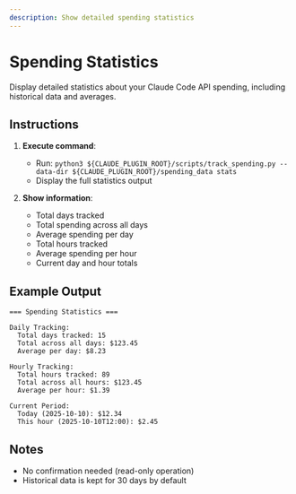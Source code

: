 ```yaml
---
description: Show detailed spending statistics
---
```


# Spending Statistics

Display detailed statistics about your Claude Code API spending, including historical data and averages.

## Instructions

1. **Execute command**:
   - Run: `python3 ${CLAUDE_PLUGIN_ROOT}/scripts/track_spending.py --data-dir ${CLAUDE_PLUGIN_ROOT}/spending_data stats`
   - Display the full statistics output

2. **Show information**:
   - Total days tracked
   - Total spending across all days
   - Average spending per day
   - Total hours tracked
   - Average spending per hour
   - Current day and hour totals

## Example Output

```
=== Spending Statistics ===

Daily Tracking:
  Total days tracked: 15
  Total across all days: $123.45
  Average per day: $8.23

Hourly Tracking:
  Total hours tracked: 89
  Total across all hours: $123.45
  Average per hour: $1.39

Current Period:
  Today (2025-10-10): $12.34
  This hour (2025-10-10T12:00): $2.45
```

## Notes

- No confirmation needed (read-only operation)
- Historical data is kept for 30 days by default
